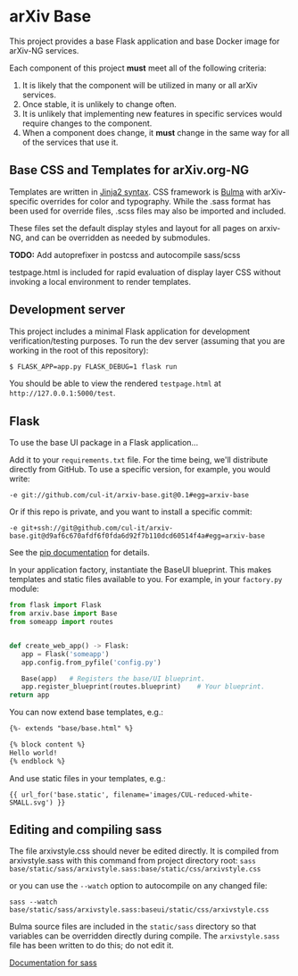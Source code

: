 # arXiv Base

This project provides a base Flask application and base Docker image for
arXiv-NG services.

Each component of this project **must** meet all of the following criteria:

1. It is likely that the component will be utilized in many or all arXiv
   services.
2. Once stable, it is unlikely to change often.
3. It is unlikely that implementing new features in specific services
   would require changes to the component.
4. When a component does change, it **must** change in the same way for all of
   the services that use it.

## Base CSS and Templates for arXiv.org-NG

Templates are written in [Jinja2 syntax](http://jinja.pocoo.org/docs/2.9/). CSS
framework is [Bulma](http://bulma.io) with arXiv-specific overrides for color
and typography. While the .sass format has been used for override files, .scss
files may also be imported and included.

These files set the default display styles and layout for all pages on
arxiv-NG, and can be overridden as needed by submodules.

**TODO:** Add autoprefixer in postcss and autocompile sass/scss

testpage.html is included for rapid evaluation of display layer CSS without
invoking a local environment to render templates.

## Development server

This project includes a minimal Flask application for development
verification/testing purposes. To run the dev server (assuming that you are
working in the root of this repository):

```bash
$ FLASK_APP=app.py FLASK_DEBUG=1 flask run
```

You should be able to view the rendered ``testpage.html`` at
``http://127.0.0.1:5000/test``.

## Flask

To use the base UI package in a Flask application...

Add it to your ``requirements.txt`` file. For the time being, we'll
distribute directly from GitHub. To use a specific version, for example, you
would write:

``-e git://github.com/cul-it/arxiv-base.git@0.1#egg=arxiv-base``

Or if this repo is private, and you want to install a specific commit:

``-e git+ssh://git@github.com/cul-it/arxiv-base.git@d9af6c670afdf6f0fda6d92f7b110dcd60514f4a#egg=arxiv-base``

See the [pip documentation](https://pip.pypa.io/en/latest/reference/pip_install/#git)
for details.

In your application factory, instantiate the BaseUI blueprint. This makes
templates and static files available to you. For example, in your
``factory.py`` module:

```python
from flask import Flask
from arxiv.base import Base
from someapp import routes


def create_web_app() -> Flask:
   app = Flask('someapp')
   app.config.from_pyfile('config.py')

   Base(app)   # Registers the base/UI blueprint.
   app.register_blueprint(routes.blueprint)    # Your blueprint.
return app
```

You can now extend base templates, e.g.:

```html
{%- extends "base/base.html" %}

{% block content %}
Hello world!
{% endblock %}
```

And use static files in your templates, e.g.:

```
{{ url_for('base.static', filename='images/CUL-reduced-white-SMALL.svg') }}
```

## Editing and compiling sass

The file arxivstyle.css should never be edited directly. It is compiled from arxivstyle.sass with this command from project directory root:
```sass base/static/sass/arxivstyle.sass:base/static/css/arxivstyle.css```

or you can use the ``--watch`` option to autocompile on any changed file:

```sass --watch base/static/sass/arxivstyle.sass:baseui/static/css/arxivstyle.css```

Bulma source files are included in the ``static/sass`` directory so that variables can be overridden directly during compile. The ``arxivstyle.sass`` file has been written to do this; do not edit it.

[Documentation for sass](http://sass-lang.com/documentation/file.SASS_REFERENCE.html)
